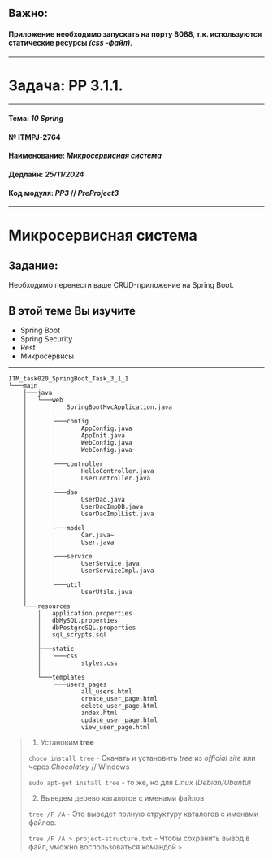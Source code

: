 ## Важно:
#### Приложение необходимо запускать на порту **8088**, т.к. используются статические ресурсы _(css -файл)_.

---

# Задача: **PP 3.1.1.**

---

#### Тема: _10 Spring_
#### № **ITMPJ-2764**
#### Наименование: _Микросервисная система_
#### Дедлайн: _25/11/2024_
#### Код модуля: _PP3_ //  _PreProject3_

---
# Микросервисная система

## Задание:

Необходимо перенести ваше CRUD-приложение на Spring Boot.

## В этой теме Вы изучите
* Spring Boot
* Spring Security
* Rest
* Микросервисы

---

```
ITM_task020_SpringBoot_Task_3_1_1
└───main
    ├───java
    │   └───web
    │       │   SpringBootMvcApplication.java
    │       │
    │       ├───config
    │       │       AppConfig.java
    │       │       AppInit.java
    │       │       WebConfig.java
    │       │       WebConfig.java~
    │       │
    │       ├───controller
    │       │       HelloController.java
    │       │       UserController.java
    │       │
    │       ├───dao
    │       │       UserDao.java
    │       │       UserDaoImpDB.java
    │       │       UserDaoImplList.java
    │       │
    │       ├───model
    │       │       Car.java~
    │       │       User.java
    │       │
    │       ├───service
    │       │       UserService.java
    │       │       UserServiceImpl.java
    │       │
    │       └───util
    │               UserUtils.java
    │
    └───resources
        │   application.properties
        │   dbMySQL.properties
        │   dbPostgreSQL.properties
        │   sql_scrypts.sql
        │
        ├───static
        │   └───css
        │           styles.css
        │
        └───templates
            └───users_pages
                    all_users.html
                    create_user_page.html
                    delete_user_page.html
                    index.html
                    update_user_page.html
                    view_user_page.html

```

> 1. Установим **tree**
> 
> `choco install tree` - Скачать и установить _tree_ из _official site_ или через _Chocolatey_ // Windows
> 
> `sudo apt-get install tree` - то же, но для _Linux (Debian/Ubuntu)_
> 
> 2. Выведем дерево каталогов с именами файлов
> 
> `tree /F /A` - Это выведет полную структуру каталогов с именами файлов.
> 
> `tree /F /A > project-structure.txt` - Чтобы сохранить вывод в файл, vможно воспользоваться командой `>`